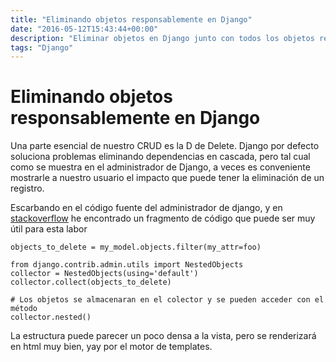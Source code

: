 ```yaml
---
title: "Eliminando objetos responsablemente en Django"
date: "2016-05-12T15:43:44+00:00"
description: "Eliminar objetos en Django junto con todos los objetos relacionado en cascada"
tags: "Django"
---
```

# Eliminando objetos responsablemente en Django

Una parte esencial de nuestro CRUD es la D de Delete. Django por defecto soluciona problemas eliminando dependencias en cascada, pero tal cual como se muestra en el administrador de Django, a veces es conveniente mostrarle a nuestro usuario el impacto que puede tener la eliminación de un registro.

Escarbando en el código fuente del administrador de django, y en [stackoverflow](http://stackoverflow.com/questions/12158714/how-to-show-related-items-using-deleteview-in-django) he encontrado un fragmento de código que puede ser muy útil para esta labor

```
objects_to_delete = my_model.objects.filter(my_attr=foo)

from django.contrib.admin.utils import NestedObjects
collector = NestedObjects(using='default')
collector.collect(objects_to_delete)

# Los objetos se almacenaran en el colector y se pueden acceder con el método
collector.nested()
```

La estructura puede parecer un poco densa a la vista, pero se renderizará en html muy bien, yay por el motor de templates.

